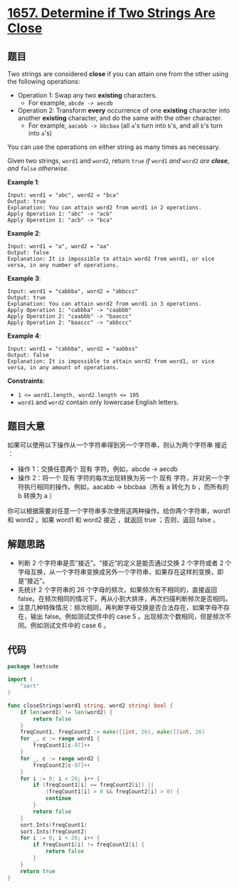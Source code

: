 # [1657. Determine if Two Strings Are Close](https://leetcode.com/problems/determine-if-two-strings-are-close/)


## 题目

Two strings are considered **close** if you can attain one from the other using the following operations:

- Operation 1: Swap any two **existing** characters.
    - For example, `abcde -> aecdb`
- Operation 2: Transform **every** occurrence of one **existing** character into another **existing** character, and do the same with the other character.
    - For example, `aacabb -> bbcbaa` (all `a`'s turn into `b`'s, and all `b`'s turn into `a`'s)

You can use the operations on either string as many times as necessary.

Given two strings, `word1` and `word2`, return `true` *if* `word1` *and* `word2` *are **close**, and* `false` *otherwise.*

**Example 1**:

```
Input: word1 = "abc", word2 = "bca"
Output: true
Explanation: You can attain word2 from word1 in 2 operations.
Apply Operation 1: "abc" -> "acb"
Apply Operation 1: "acb" -> "bca"

```

**Example 2**:

```
Input: word1 = "a", word2 = "aa"
Output: false
Explanation: It is impossible to attain word2 from word1, or vice versa, in any number of operations.

```

**Example 3**:

```
Input: word1 = "cabbba", word2 = "abbccc"
Output: true
Explanation: You can attain word2 from word1 in 3 operations.
Apply Operation 1: "cabbba" -> "caabbb"
Apply Operation 2: "caabbb" -> "baaccc"
Apply Operation 2: "baaccc" -> "abbccc"

```

**Example 4**:

```
Input: word1 = "cabbba", word2 = "aabbss"
Output: false
Explanation: It is impossible to attain word2 from word1, or vice versa, in any amount of operations.

```

**Constraints**:

- `1 <= word1.length, word2.length <= 105`
- `word1` and `word2` contain only lowercase English letters.

## 题目大意

如果可以使用以下操作从一个字符串得到另一个字符串，则认为两个字符串 接近 ：

- 操作 1：交换任意两个 现有 字符。例如，abcde -> aecdb
- 操作 2：将一个 现有 字符的每次出现转换为另一个 现有 字符，并对另一个字符执行相同的操作。例如，aacabb -> bbcbaa（所有 a 转化为 b ，而所有的 b 转换为 a ）

你可以根据需要对任意一个字符串多次使用这两种操作。给你两个字符串，word1 和 word2 。如果 word1 和 word2 接近 ，就返回 true ；否则，返回 false 。

## 解题思路

- 判断 2 个字符串是否“接近”。“接近”的定义是能否通过交换 2 个字符或者 2 个字母互换，从一个字符串变换成另外一个字符串，如果存在这样的变换，即是“接近”。
- 先统计 2 个字符串的 26 个字母的频次，如果频次有不相同的，直接返回 false。在频次相同的情况下，再从小到大排序，再次扫描判断频次是否相同。
- 注意几种特殊情况：频次相同，再判断字母交换是否合法存在，如果字母不存在，输出 false。例如测试文件中的 case 5 。出现频次个数相同，但是频次不同。例如测试文件中的 case 6 。

## 代码

```go
package leetcode

import (
	"sort"
)

func closeStrings(word1 string, word2 string) bool {
	if len(word1) != len(word2) {
		return false
	}
	freqCount1, freqCount2 := make([]int, 26), make([]int, 26)
	for _, c := range word1 {
		freqCount1[c-97]++
	}
	for _, c := range word2 {
		freqCount2[c-97]++
	}
	for i := 0; i < 26; i++ {
		if (freqCount1[i] == freqCount2[i]) ||
			(freqCount1[i] > 0 && freqCount2[i] > 0) {
			continue
		}
		return false
	}
	sort.Ints(freqCount1)
	sort.Ints(freqCount2)
	for i := 0; i < 26; i++ {
		if freqCount1[i] != freqCount2[i] {
			return false
		}
	}
	return true
}
```